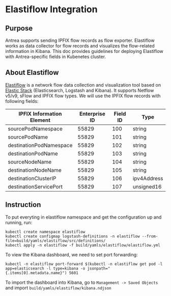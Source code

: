 # Elastiflow Integration
## Purpose
Antrea supports sending IPFIX flow records as flow exporter. Elastiflow works as data collector for flow records and visualizes the flow-related information in Kibana. This doc provides guidelines for deploying Elastiflow with Antrea-specific fields in Kubenetes cluster.  

## About Elastiflow
[Elastiflow](https://github.com/robcowart/elastiflow) is a network flow data collection and visualization tool based on [Elastic Stack](https://www.elastic.co/elastic-stack) (Elasticsearch, Logstash and Kibana). It supports Netflow v5/v9, sFlow and IPFIX flow types. We will use the IPFIX flow records with following fields:

 | IPFIX Information Element | Enterprise ID | Field ID | Type        |
 |---------------------------|---------------|----------|-------------|
 | sourcePodNamespace        | 55829         | 100      | string      |
 | sourcePodName             | 55829         | 101      | string      |
 | destinationPodNamespace   | 55829         | 102      | string      |
 | destinationPodName        | 55829         | 103      | string      |
 | sourceNodeName            | 55829         | 104      | string      |
 | destinationNodeName       | 55829         | 105      | string      |
 | destinationClusterIP      | 55829         | 106      | ipv4Address |
 | destinationServicePort    | 55829         | 107      | unsigned16  |

## Instruction
To put everyting in elastiflow namespace and get the configuration up and running, run:
```shell script
kubectl create namespace elastiflow
kubectl create configmap logstash-definitions -n elastiflow --from-file=build/yamls/elastiflow/src/definitions/
kubectl apply -n elastiflow -f build/yamls/elastiflow/elastiflow.yml
```
To view the Kibana dashboard, we need to set port forwarding:
```shell script
kubectl -n elastiflow port-forward $(kubectl -n elastiflow get pod -l app=elasticsearch -l type=kibana -o jsonpath="{.items[0].metadata.name}") 5601
```
To import the dashboard into Kibana, go to `Management -> Saved Objects` and import `build/yamls/elastiflow/kibana.ndjson`